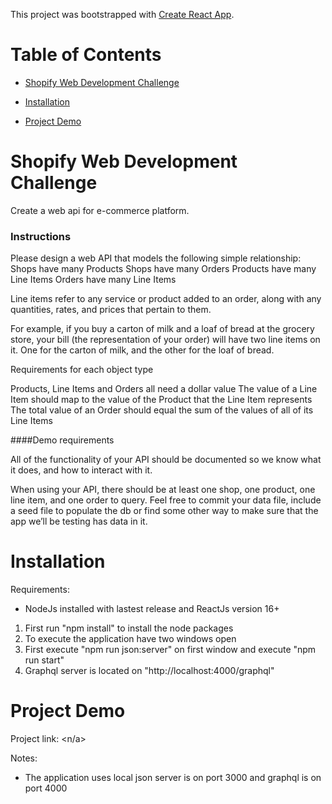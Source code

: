This project was bootstrapped with [Create React App](https://github.com/facebookincubator/create-react-app).

# Table of Contents

- [Shopify Web Development Challenge](#shopify-web-development-challenge)

- [Installation](#installation)

- [Project Demo](#project-demo)


# Shopify Web Development Challenge

Create a web api for e-commerce platform.

### Instructions
Please design a web API that models the following simple relationship:  
Shops have many Products  Shops have many Orders Products have many Line Items Orders have many Line Items 
 
Line items refer to any service or product added to an order, along with any quantities, rates, and prices that pertain to them. 
 
For example, if you buy a carton of milk and a loaf of bread at the grocery store, your bill (the representation of your order) will have two line items on it. One for the carton of milk, and the other for the loaf of bread. 
 
Requirements for each object type 
 
Products, Line Items and Orders all need a dollar value The value of a Line Item should map to the value of the Product that the Line Item represents The total value of an Order should equal the sum of the values of all of its Line Items 
 
####Demo requirements 
 
All of the functionality of your API should be documented so we know what it does, and how to interact with it. 
 
When using your API, there should be at least one shop, one product, one line item, and one order to query. Feel free to commit your data file, include a seed file to populate the db or find some other way to make sure that the app we’ll be testing has data in it. 

# Installation

Requirements:
- NodeJs installed with lastest release and ReactJs version 16+
 
1. First run "npm install" to install the node packages
2. To execute the application have two windows open
3. First execute "npm run json:server" on first window and execute "npm run start"
4. Graphql server is located on "http://localhost:4000/graphql"

# Project Demo

Project link: <n/a>

Notes:
- The application uses local json server is on port 3000 and graphql is on port 4000